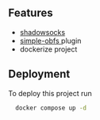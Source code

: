 ## Features

- <a href="https://github.com/shadowsocks/shadowsocks-libev"> shadowsocks </a>
- <a href="https://github.com/shadowsocks/simple-obfs"> simple-obfs </a> plugin
- dockerize project


## Deployment

To deploy this project run

```bash
  docker compose up -d
```
